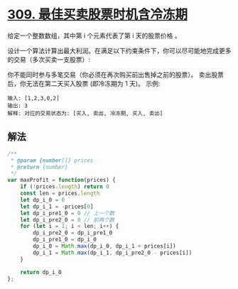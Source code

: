 # [309. 最佳买卖股票时机含冷冻期](https://leetcode-cn.com/problems/best-time-to-buy-and-sell-stock-with-cooldown/)
给定一个整数数组，其中第 i 个元素代表了第 i 天的股票价格 。

设计一个算法计算出最大利润。在满足以下约束条件下，你可以尽可能地完成更多的交易（多次买卖一支股票）:

你不能同时参与多笔交易（你必须在再次购买前出售掉之前的股票）。
卖出股票后，你无法在第二天买入股票 (即冷冻期为 1 天)。
示例:
```
输入: [1,2,3,0,2]
输出: 3 
解释: 对应的交易状态为: [买入, 卖出, 冷冻期, 买入, 卖出]
```
## 解法
```js
/**
 * @param {number[]} prices
 * @return {number}
 */
var maxProfit = function(prices) {
    if (!prices.length) return 0
    const len = prices.length
    let dp_i_0 = 0
    let dp_i_1 = -prices[0]
    let dp_i_pre1_0 = 0 // 上一个数
    let dp_i_pre2_0 = 0 // 前两个数
    for (let i = 1; i < len; i++) {
        dp_i_pre2_0 = dp_i_pre1_0
        dp_i_pre1_0 = dp_i_0
        dp_i_0 = Math.max(dp_i_0, dp_i_1 + prices[i])
        dp_i_1 = Math.max(dp_i_1, dp_i_pre2_0 - prices[i])
    }

    return dp_i_0
};
```
